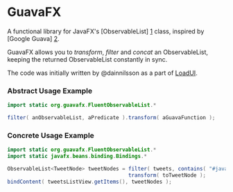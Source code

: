 GuavaFX
=======

A functional library for JavaFX's [ObservableList] [1] class, inspired by [Google Guava] [2].

GuavaFX allows you to _transform_, _filter_ and _concat_ an ObservableList, keeping the returned ObservableList constantly in sync.

The code was initially written by @dainnilsson as a part of [LoadUI][3].

### Abstract Usage Example
```java
import static org.guavafx.FluentObservableList.*

filter( anObservableList, aPredicate ).transform( aGuavaFunction );
```

### Concrete Usage Example
```java
import static org.guavafx.FluentObservableList.*
import static javafx.beans.binding.Bindings.*

ObservableList<TweetNode> tweetNodes = filter( tweets, contains( "#javafx" ) ).
                                       transform( toTweetNode );
bindContent( tweetsListView.getItems(), tweetNodes );
```


[1]: http://docs.oracle.com/javafx/2/api/javafx/collections/ObservableList.html        "Observable List JavaDoc"
[2]: https://code.google.com/p/guava-libraries/        "Google Guava home"
[3]: https://github.com/SmartBear/loadui        "LoadUI project at Github"
